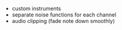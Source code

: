 * custom instruments
* separate noise functions for each channel
* audio clipping (fade note down smoothly)